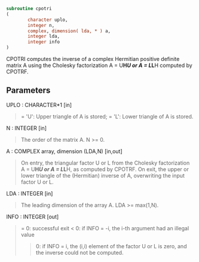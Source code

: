 ```fortran
subroutine cpotri
(
        character uplo,
        integer n,
        complex, dimension( lda, * ) a,
        integer lda,
        integer info
)
```

CPOTRI computes the inverse of a complex Hermitian positive definite
matrix A using the Cholesky factorization A = U**H*U or A = L*L**H
computed by CPOTRF.

## Parameters
UPLO : CHARACTER*1 [in]
> = 'U':  Upper triangle of A is stored;
> = 'L':  Lower triangle of A is stored.

N : INTEGER [in]
> The order of the matrix A.  N >= 0.

A : COMPLEX array, dimension (LDA,N) [in,out]
> On entry, the triangular factor U or L from the Cholesky
> factorization A = U**H*U or A = L*L**H, as computed by
> CPOTRF.
> On exit, the upper or lower triangle of the (Hermitian)
> inverse of A, overwriting the input factor U or L.

LDA : INTEGER [in]
> The leading dimension of the array A.  LDA >= max(1,N).

INFO : INTEGER [out]
> = 0:  successful exit
> < 0:  if INFO = -i, the i-th argument had an illegal value
> > 0:  if INFO = i, the (i,i) element of the factor U or L is
> zero, and the inverse could not be computed.
